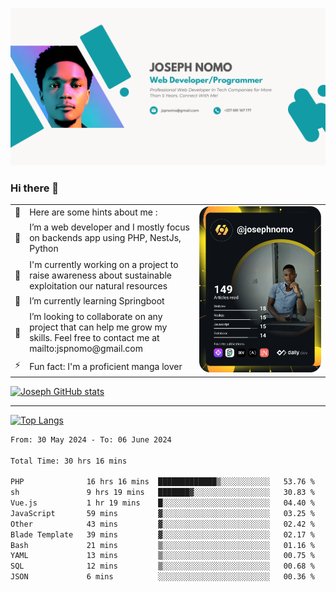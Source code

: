 ![Banner of my profile!](/Joseph_NOMO_NEW.png "Banner")

### Hi there 👋

<!--- | --  | 👋  | Here are some hints about me :                                                                                                 | <td rowspan=6><img src="/devcard.svg" width="400" alt="Joseph NOMO's Dev Card"/></td> |
| --- | --- | ------------------------------------------------------------------------------------------------------------------------------ | ------------------------------------------------------------------------------------- |
| --  | 🔭  | I’m a web developer and I mostly focus on backends app using PHP, NestJs, Python                                               |
| --  | 🦁  | I'm currently working on a project to raise awareness about sustainable exploitation our natural resources                     |
| --  | 🌱  | I’m currently learning Springboot                                                                                              |
| --  | 👯  | I’m looking to collaborate on any project that can help me grow my skills. Feel free to contact me at mailto:jspnomo@gmail.com |
| --  | ⚡  | Fun fact: I'm a proficient manga lover                                                                                         |
--->

<table>
    <tr>
        <td width="1%">👋</td>
        <td width="55%">Here are some hints about me :</td>
        <td rowspan=6 width="44%"><img src="/devcard.svg" width="400" alt="Joseph NOMO's Dev Card"/></td>
    </tr>
    <tr>
        <td>🔭</td>
        <td>I’m a web developer and I mostly focus on backends app using PHP, NestJs, Python</td>
    </tr>
    <tr>
        <td>🦁</td>
        <td>I'm currently working on a project to raise awareness about sustainable exploitation our natural resources</td>
    </tr>
    <tr>
        <td>🌱</td>
        <td>I’m currently learning Springboot</td>
    </tr>
    <tr>
        <td>👯</td>
        <td>I’m looking to collaborate on any project that can help me grow my skills. Feel free to contact me at mailto:jspnomo@gmail.com</td>
    </tr>
    <tr>
        <td>⚡</td>
        <td>Fun fact: I'm a proficient manga lover</td>
    </tr>

</table>

[![Joseph GitHub stats](https://github-readme-stats-seven-sigma-53.vercel.app/api?username=Jspascal)](https://github.com/Jspascal/github-readme-stats)

---

[![Top Langs](https://github-readme-stats-seven-sigma-53.vercel.app/api/top-langs/?username=Jspascal&layout=compact)](https://github.com/Jspascal/github-readme-stats)

<!--START_SECTION:waka-->

```txt
From: 30 May 2024 - To: 06 June 2024

Total Time: 30 hrs 16 mins

PHP              16 hrs 16 mins  █████████████▒░░░░░░░░░░░   53.76 %
sh               9 hrs 19 mins   ███████▓░░░░░░░░░░░░░░░░░   30.83 %
Vue.js           1 hr 19 mins    █░░░░░░░░░░░░░░░░░░░░░░░░   04.40 %
JavaScript       59 mins         ▓░░░░░░░░░░░░░░░░░░░░░░░░   03.25 %
Other            43 mins         ▓░░░░░░░░░░░░░░░░░░░░░░░░   02.42 %
Blade Template   39 mins         ▓░░░░░░░░░░░░░░░░░░░░░░░░   02.17 %
Bash             21 mins         ▒░░░░░░░░░░░░░░░░░░░░░░░░   01.16 %
YAML             13 mins         ▒░░░░░░░░░░░░░░░░░░░░░░░░   00.75 %
SQL              12 mins         ▒░░░░░░░░░░░░░░░░░░░░░░░░   00.68 %
JSON             6 mins          ░░░░░░░░░░░░░░░░░░░░░░░░░   00.36 %
```

<!--END_SECTION:waka-->
